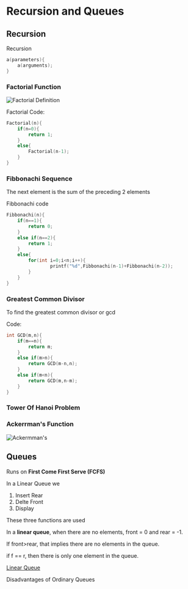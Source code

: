 # Recursion and Queues

## Recursion

Recursion

```c
a(parameters){
    a(arguments);
}
```

### Factorial Function

![Factorial Definition](https://cdn.imgchest.com/files/g4z9cxrbr37.png)

Factorial Code:

```c
Factorial(n){
    if(n=0){
        return 1;
    }
    else{
        Factorial(n-1);
    }
}
```

### Fibbonachi Sequence

The next element is the sum of the preceding 2 elements

Fibbonachi code

```c
Fibbonachi(n){
    if(n==1){
        return 0;
    }
    else if(n==2){
        return 1;
    }
    else{
        for(int i=0;i<n;i++){
                printf("%d",Fibbonachi(n-1)+Fibbonachi(n-2));
        }
    }
}   
```

### Greatest Common Divisor

To find the greatest common divisor or gcd

Code:

```c
int GCD(m,n){
    if(m==n){
        return m;
    }
    else if(m>n){
        return GCD(m-n,n);
    }
    else if(m<n){
        return GCD(m,n-m);
    }
}
```

### Tower Of Hanoi Problem

### Ackerrman's Function

![Ackermman's](https://cdn.imgchest.com/files/my8xc8mb6r4.png)

## Queues

Runs on **First Come First Serve (FCFS)**

In a Linear Queue we

1. Insert Rear
2. Delte Front
3. Display

These three functions are used

In a **linear queue**, when there are no elements, front = 0 and rear = -1.

If front>rear, that implies there are no elements in the queue.

if f == r, then there is only one element in the queue.

[Linear Queue](.\ProgramCodes\Linear_Queues.md)

Disadvantages of Ordinary Queues
